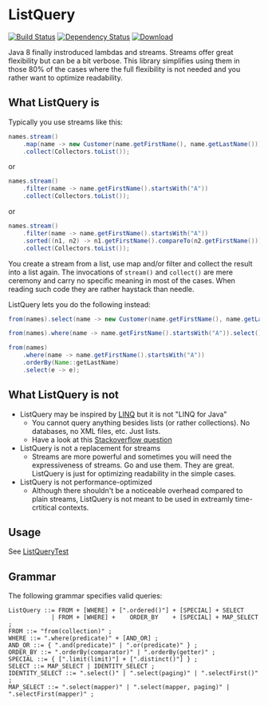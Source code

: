# ListQuery
[![Build Status](https://travis-ci.org/crehn/list-query.svg?branch=master)](https://travis-ci.org/crehn/list-query)
[![Dependency Status](https://www.versioneye.com/user/projects/57a59d126725bd470b300341//badge.svg?style=flat-square)](https://www.versioneye.com/user/projects/57a59d126725bd470b300341/)
[ ![Download](https://api.bintray.com/packages/crehn/maven/list-query/images/download.svg) ](https://bintray.com/crehn/maven/list-query/_latestVersion)

Java 8 finally instroduced lambdas and streams. Streams offer great flexibility but can be a bit verbose. This library simplifies using them in those 80% of the cases where the full flexibility is not needed and you rather want to optimize readability.

## What ListQuery is

Typically you use streams like this:

```Java
names.stream()
    .map(name -> new Customer(name.getFirstName(), name.getLastName()))
    .collect(Collectors.toList());
```
or
```Java
names.stream()
    .filter(name -> name.getFirstName().startsWith("A"))
    .collect(Collectors.toList());
```
or
```Java
names.stream()
    .filter(name -> name.getFirstName().startsWith("A"))
    .sorted((n1, n2) -> n1.getFirstName().compareTo(n2.getFirstName()))
    .collect(Collectors.toList());
```

You create a stream from a list, use map and/or filter and collect the result into a list again. The invocations of `stream()` and `collect()` are mere ceremony and carry no specific meaning in most of the cases. When reading such code they are rather haystack than needle.

ListQuery lets you do the following instead:
```Java
from(names).select(name -> new Customer(name.getFirstName(), name.getLastName()));
```
```Java
from(names).where(name -> name.getFirstName().startsWith("A")).select();
```
```Java
from(names)
    .where(name -> name.getFirstName().startsWith("A"))
    .orderBy(Name::getLastName)
    .select(e -> e);
```

## What ListQuery is not

* ListQuery may be inspired by [LINQ](https://en.wikipedia.org/wiki/Language_Integrated_Query) but it is not "LINQ for Java"
    * You cannot query anything besides lists (or rather collections). No databases, no XML files, etc. Just lists.
    * Have a look at this [Stackoverflow question](http://stackoverflow.com/questions/1217228/what-is-the-java-equivalent-for-linq)
* ListQuery is not a replacement for streams
    * Streams are more powerful and sometimes you will need the expressiveness of streams. Go and use them. They are great. ListQuery is just for optimizing readability in the simple cases.
* ListQuery is not performance-optimized
    * Although there shouldn't be a noticeable overhead compared to plain streams, ListQuery is not meant to be used in extreamly time-crtitical contexts.

## Usage

See [ListQueryTest](/src/test/java/com/github/crehn/listquery/ListQueryTest.java)

## Grammar

The following grammar specifies valid queries:

```
ListQuery ::= FROM + [WHERE] + [".ordered()"] + [SPECIAL] + SELECT                          
            | FROM + [WHERE] +    ORDER_BY    + [SPECIAL] + MAP_SELECT ;                    
FROM ::= "from(collection)" ;                                                               
WHERE ::= ".where(predicate)" + [AND_OR] ;                                                  
AND_OR ::= { ".and(predicate)" | ".or(predicate)" } ;                                       
ORDER_BY ::= ".orderBy(comparator)" | ".orderBy(getter)" ;                                  
SPECIAL ::= { [".limit(limit)"] + [".distinct()"] } ;                                       
SELECT ::= MAP_SELECT | IDENTITY_SELECT ;                                                   
IDENTITY_SELECT ::= ".select()" | ".select(paging)" | ".selectFirst()" ;                    
MAP_SELECT ::= ".select(mapper)" | ".select(mapper, paging)" | ".selectFirst(mapper)" ;     
```
